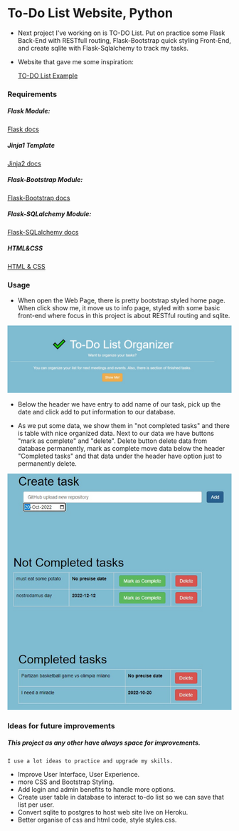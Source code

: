 # To-Do List Website, Python

* Next project I've working on is TO-DO List. Put on practice some Flask Back-End with RESTfull routing, 
  Flask-Bootstrap quick styling Front-End, and create sqlite with Flask-Sqlalchemy to track my tasks.

* Website that gave me some inspiration:

  [TO-DO List Example](https://flask.io/new)


### Requirements

##### Flask Module:

[Flask docs](https://flask.palletsprojects.com/en/2.2.x/)

##### Jinja1 Template
[Jinja2 docs](https://jinja.palletsprojects.com/en/3.1.x/)

##### Flask-Bootstrap Module:

[Flask-Bootstrap docs](https://bootstrap-flask.readthedocs.io/en/stable/)

##### Flask-SQLalchemy Module:

[Flask-SQLalchemy docs](https://flask-sqlalchemy.palletsprojects.com/en/latest/)

##### HTML&CSS
[HTML & CSS](https://www.w3schools.com/)


### Usage

* When open the Web Page, there is pretty bootstrap styled home page. When click show me, it move us to info page,
  styled with some basic front-end where focus in this project is about RESTful routing and sqlite.
  
![Home Page](static/images/main.jpg)

      
*   Below the header we have entry to add name of our task, pick up the date and click add to put information to 
  our database.
  
*   As we put some data, we show them in "not completed tasks" and there is table with nice organized data.
    Next to our data we have buttons "mark as complete" and "delete". Delete button delete data from database permanently,
    mark as complete move data below the header "Completed tasks" and that data under the header have option just to 
    permanently delete.


![info Page](static/images/todo.jpg)
    
### Ideas for future improvements

##### This project as any other have always space for improvements.
    I use a lot ideas to practice and upgrade my skills.
    
* Improve User Interface, User Experience.
* more CSS and Bootstrap Styling.
* Add login and admin benefits to handle more options.
* Create user table in database to interact to-do list so we can save that list per user.
* Convert sqlite to postgres to host web site live on Heroku.
* Better organise of css and html code, style styles.css.
